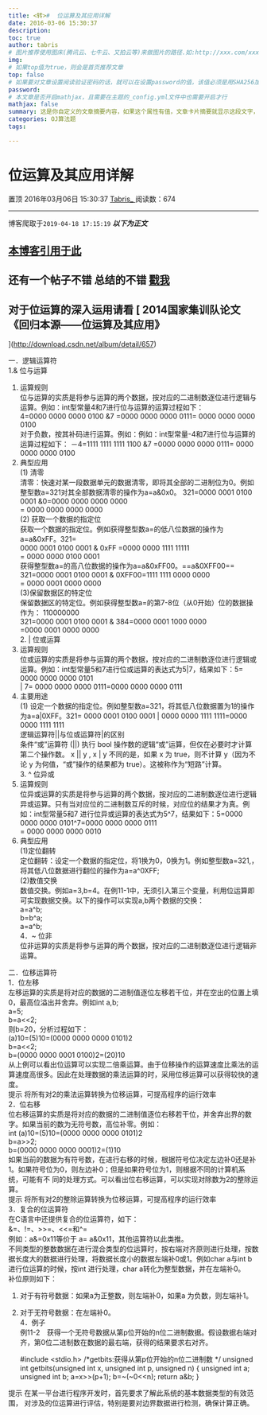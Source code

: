 ```yaml
---
title: <转>#  位运算及其应用详解
date: 2016-03-06 15:30:37
description:
toc: true
author: tabris
# 图片推荐使用图床(腾讯云、七牛云、又拍云等)来做图片的路径.如:http://xxx.com/xxx.jpg
img: 
# 如果top值为true，则会是首页推荐文章
top: false
# 如果要对文章设置阅读验证密码的话，就可以在设置password的值，该值必须是用SHA256加密后的密码，防止被他人识破
password: 
# 本文章是否开启mathjax，且需要在主题的_config.yml文件中也需要开启才行
mathjax: false
summary: 这是你自定义的文章摘要内容，如果这个属性有值，文章卡片摘要就显示这段文字，否则程序会自动截取文章的部分内容作为摘要
categories: OJ算法题
tags:

---
```





#  位运算及其应用详解

置顶  2016年03月06日 15:30:37  [ Tabris_ ](https://me.csdn.net/qq_33184171) 阅读数：674


--- 
 博客爬取于`2019-04-18 17:15:19`
***以下为正文***

##  [ 本博客引用于此 ](http://blog.chinaunix.net/uid-21411227-id-1826986.html)

##  还有一个帖子不错 总结的不错 [ 戳我 ](http://www.xuebuyuan.com/1960396.html)

##  对于位运算的深入运用请看 [ 2014国家集训队论文《回归本源——位运算及其应用》
](http://download.csdn.net/album/detail/657)

一．逻辑运算符  
1.& 位与运算  
1) 运算规则  
位与运算的实质是将参与运算的两个数据，按对应的二进制数逐位进行逻辑与运算。例如：int型常量4和7进行位与运算的运算过程如下：  
4=0000 0000 0000 0100 &7 =0000 0000 0000 0111= 0000 0000 0000 0100  
对于负数，按其补码进行运算。例如：例如：int型常量-4和7进行位与运算的运算过程如下： －4=1111 1111 1111 1100 &7 =0000
0000 0000 0111= 0000 0000 0000 0100  
2) 典型应用  
(1) 清零  
清零：快速对某一段数据单元的数据清零，即将其全部的二进制位为0。例如整型数a=321对其全部数据清零的操作为a=a&0x0。 321=0000 0001
0100 0001 &0=0000 0000 0000 0000  
= 0000 0000 0000 0000  
(2) 获取一个数据的指定位  
获取一个数据的指定位。例如获得整型数a=的低八位数据的操作为a=a&0xFF。321=  
0000 0001 0100 0001 & 0xFF =0000 0000 1111 11111  
= 0000 0000 0100 0001  
获得整型数a=的高八位数据的操作为a=a&0xFF00。==a&0XFF00==  
321=0000 0001 0100 0001 & 0XFF00=1111 1111 0000 0000  
= 0000 0001 0000 0000  
(3)保留数据区的特定位  
保留数据区的特定位。例如获得整型数a=的第7-8位（从0开始）位的数据操作为： 110000000  
321=0000 0001 0100 0001 & 384=0000 0001 1000 0000  
=0000 0001 0000 0000  
2\. | 位或运算  
1) 运算规则  
位或运算的实质是将参与运算的两个数据，按对应的二进制数逐位进行逻辑或运算。例如：int型常量5和7进行位或运算的表达式为5|7，结果如下：5= 0000
0000 0000 0101  
| 7= 0000 0000 0000 0111=0000 0000 0000 0111  
2) 主要用途  
(1) 设定一个数据的指定位。例如整型数a=321，将其低八位数据置为1的操作为a=a|0XFF。321= 0000 0001 0100 0001 |
0000 0000 1111 1111=0000 0000 1111 1111  
逻辑运算符||与位或运算符|的区别  
条件“或”运算符 (||) 执行 bool 操作数的逻辑“或”运算，但仅在必要时才计算第二个操作数。 x || y , x | y 不同的是，如果 x 为
true，则不计算 y（因为不论 y 为何值，“或”操作的结果都为 true）。这被称作为“短路”计算。  
3\. ^ 位异或  
1) 运算规则  
位异或运算的实质是将参与运算的两个数据，按对应的二进制数逐位进行逻辑异或运算。只有当对应位的二进制数互斥的时候，对应位的结果才为真。例如：int型常量5和7
进行位异或运算的表达式为5^7，结果如下：5=0000 0000 0000 0101^7=0000 0000 0000 0111  
= 0000 0000 0000 0010  
2) 典型应用  
(1)定位翻转  
定位翻转：设定一个数据的指定位，将1换为0，0换为1。例如整型数a=321,，将其低八位数据进行翻位的操作为a=a^0XFF;  
(2)数值交换  
数值交换。例如a=3,b=4。在例11-1中，无须引入第三个变量，利用位运算即可实现数据交换。以下的操作可以实现a,b两个数据的交换：  
a=a^b;  
b=b^a;  
a=a^b;  
4．~ 位非  
位非运算的实质是将参与运算的两个数据，按对应的二进制数逐位进行逻辑非运算。

二．位移运算符  
1．位左移  
左移运算的实质是将对应的数据的二进制值逐位左移若干位，并在空出的位置上填0，最高位溢出并舍弃。例如int a,b;  
a=5;  
b=a<<2;  
则b=20，分析过程如下：  
(a)10=(5)10=(0000 0000 0000 0101)2  
b=a<<2;  
b=(0000 0000 0001 0100)2=(20)10  
从上例可以看出位运算可以实现二倍乘运算。由于位移操作的运算速度比乘法的运算速度高很多。因此在处理数据的乘法运算的时，采用位移运算可以获得较快的速度。  
提示 将所有对2的乘法运算转换为位移运算，可提高程序的运行效率  
2．位右移  
位右移运算的实质是将对应的数据的二进制值逐位右移若干位，并舍弃出界的数字。如果当前的数为无符号数，高位补零。例如：  
int (a)10=(5)10=(0000 0000 0000 0101)2  
b=a>>2;  
b=(0000 0000 0000 0001)2=(1)10  
如果当前的数据为有符号数，在进行右移的时候，根据符号位决定左边补0还是补1。如果符号位为0，则左边补0；但是如果符号位为1，则根据不同的计算机系统，可能有不
同的处理方式。可以看出位右移运算，可以实现对除数为2的整除运算。  
提示 将所有对2的整除运算转换为位移运算，可提高程序的运行效率  
3．复合的位运算符  
在C语言中还提供复合的位运算符，如下：  
&=、!=、>>=、<<=和^=  
例如：a&=0x11等价于 a= a&0x11，其他运算符以此类推。  
不同类型的整数数据在进行混合类型的位运算时，按右端对齐原则进行处理，按数据长度大的数据进行处理，将数据长度小的数据左端补0或1。例如char a与int
b进行位运算的时候，按int 进行处理，char a转化为整型数据，并在左端补0。  
补位原则如下：  
1) 对于有符号数据：如果a为正整数，则左端补0，如果a 为负数，则左端补1。  
2) 对于无符号数据：在左端补0。  
4．例子  
例11-2　获得一个无符号数据从第p位开始的n位二进制数据。假设数据右端对齐，第0位二进制数在数据的最右端，获得的结果要求右对齐。

    
    
    #include <stdio.h>
    /*getbits:获得从第p位开始的n位二进制数 */
    unsigned int getbits(unsigned int x, unsigned int p, unsigned n)
    {
    unsigned int a;
    unsigned int b;
    a=x>>(p+1);
    b=~(~0<<n);
    return a&b;
    }

提示 在某一平台进行程序开发时，首先要求了解此系统的基本数据类型的有效范围， 对涉及的位运算进行评估，特别是要对边界数据进行检测，确保计算正确。

